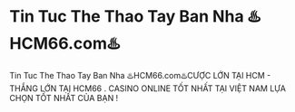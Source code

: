 # Tin Tuc The Thao Tay Ban Nha ♨️HCM66.com♨️

Tin Tuc The Thao Tay Ban Nha ♨️HCM66.com♨️CƯỢC LỚN TẠI HCM - THẮNG LỚN TẠI HCM66 . CASINO ONLINE TỐT NHẤT TẠI VIỆT NAM LỰA CHỌN TỐT NHẤT CỦA BẠN !